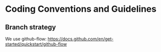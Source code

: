 # Coding Conventions and Guidelines

## Branch strategy
We use github-flow: https://docs.github.com/en/get-started/quickstart/github-flow
